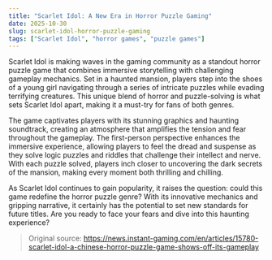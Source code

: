 ```yaml
---
title: "Scarlet Idol: A New Era in Horror Puzzle Gaming"
date: 2025-10-30
slug: scarlet-idol-horror-puzzle-gaming
tags: ["Scarlet Idol", "horror games", "puzzle games"]
---
```


Scarlet Idol is making waves in the gaming community as a standout horror puzzle game that combines immersive storytelling with challenging gameplay mechanics. Set in a haunted mansion, players step into the shoes of a young girl navigating through a series of intricate puzzles while evading terrifying creatures. This unique blend of horror and puzzle-solving is what sets Scarlet Idol apart, making it a must-try for fans of both genres.

The game captivates players with its stunning graphics and haunting soundtrack, creating an atmosphere that amplifies the tension and fear throughout the gameplay. The first-person perspective enhances the immersive experience, allowing players to feel the dread and suspense as they solve logic puzzles and riddles that challenge their intellect and nerve. With each puzzle solved, players inch closer to uncovering the dark secrets of the mansion, making every moment both thrilling and chilling.

As Scarlet Idol continues to gain popularity, it raises the question: could this game redefine the horror puzzle genre? With its innovative mechanics and gripping narrative, it certainly has the potential to set new standards for future titles. Are you ready to face your fears and dive into this haunting experience?
> Original source: https://news.instant-gaming.com/en/articles/15780-scarlet-idol-a-chinese-horror-puzzle-game-shows-off-its-gameplay